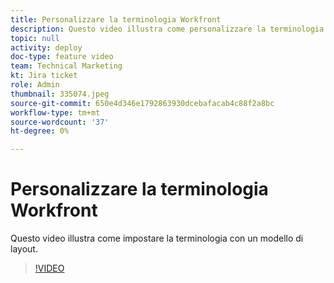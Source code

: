 ```yaml
---
title: Personalizzare la terminologia Workfront
description: Questo video illustra come personalizzare la terminologia per attività, progetti e altri elementi utilizzando modelli di layout.
topic: null
activity: deploy
doc-type: feature video
team: Technical Marketing
kt: Jira ticket
role: Admin
thumbnail: 335074.jpeg
source-git-commit: 650e4d346e1792863930dcebafacab4c88f2a8bc
workflow-type: tm+mt
source-wordcount: '37'
ht-degree: 0%

---
```


# Personalizzare la terminologia Workfront

Questo video illustra come impostare la terminologia con un modello di layout.

>[!VIDEO](https://video.tv.adobe.com/v/335074/?quality=12&learn=on)
